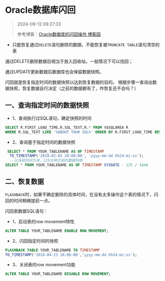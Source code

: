 # Oracle数据库闪回

> 2024-09-12 09:27:33
>
> 参考博客：[Oracle数据库的闪回操作 博客园](https://www.cnblogs.com/muhy/p/11171976.html)

* 只能恢复通过`DELETE`语句删除的数据，不能恢复被`TRUNCATE TABLE`语句清空的表

通过DELETE删除数据后相当于放入回收站，一般情况下可以找回；

通过UPDATE更新数据后数据库也会保留数据快照。

闪回就是恢复指定时间的数据快照以达到恢复数据的目的。
根据步骤一查询出数据快照，恢复数据自行决定（之前的数据都有了，咋恢复还不会吗？）

## 一、查询指定时间的数据快照

- 1、查询执行过SQL语句，确定快照的时间

```sql
SELECT R.FIRST_LOAD_TIME,R.SQL_TEXT,R.* FROM V$SQLAREA R
WHERE R.SQL_TEXT LIKE '%ABOUT YOUR SQL%' ORDER BY R.FIRST_LOAD_TIME DESC
```

- 2、查询基于指定时间的数据快照

```sql
 SELECT * FROM YOUR_TABLENAME AS OF TIMESTAMP
  TO_TIMESTAMP('2019-02-05 20:00:00', 'yyyy-mm-dd hh24:mi:ss');
  --以当前时间为准，125分钟之前的数据快照
SELECT * FROM YOUR_TABLENAME AS OF TIMESTAMP SYSDATE - 125 / 1440 
```

## 二、恢复数据
`FLASHBACK`时，如果不确定删除的具体时间，在没有太多操作这个表的情况下，闪回的时间稍微提前一点。

闪回表数据SQL语句：

- 1、启动表的row movement特性

```sql
ALTER TABLE YOUR_TABLENAME ENABLE ROW MOVEMENT;
```

- 2、闪回指定时间的快照

```sql
FLASHBACK TABLE YOUR_TABLENAME TO TIMESTAMP
TO_TIMESTAMP('2018-04-23 16:06:00','yyyy-mm-dd hh24:mi:ss');
```

- 3、关闭表的row movement功能

```sql
ALTER TABLE YOUR_TABLENAME DISABLE ROW MOVEMENT;
```
